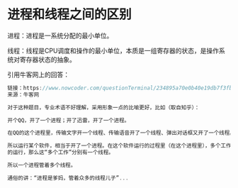 # 进程和线程之间的区别

进程：进程是一系统分配的最小单位。

线程：线程是CPU调度和操作的最小单位，本质是一组寄存器的状态，是操作系统对寄存器状态的抽象。

引用牛客网上的回答：

```c++
链接：https://www.nowcoder.com/questionTerminal/234895a70e0b40e19db7f3fbaabc5fa3
来源：牛客网

对于这种题目，专业术语不好理解，采用形象一点的比喻更好，比如（取自知乎）：

开个QQ，开了一个进程；开了迅雷，开了一个进程。

在QQ的这个进程里，传输文字开一个线程、传输语音开了一个线程、弹出对话框又开了一个线程。

所以运行某个软件，相当于开了一个进程。在这个软件运行的过程里（在这个进程里），多个工作支撑的完成QQ
的运行，那么这“多个工作”分别有一个线程。

所以一个进程管着多个线程。

通俗的讲：“进程是爹妈，管着众多的线程儿子”...
```



